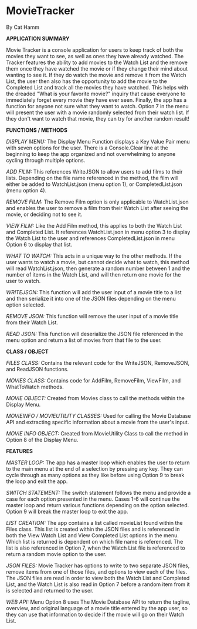 # MovieTracker

By Cat Hamm

<b>APPLICATION SUMMARY</B>

Movie Tracker is a console application for users to keep track of both the movies they want to see, as well as ones they have already watched. The Tracker features the ability to add movies to the Watch List and the remove them once they have watched the movie or if they change their mind about wanting to see it. If they do watch the movie and remove it from the Watch List, the user then also has the opportunity to add the movie to the Completed List and track all the movies they have watched. This helps with the dreaded "What is your favorite movie?" inquiry that cause everyone to immediately forget every movie they have ever seen. Finally, the app has a function for anyone not sure what they want to watch. Option 7 in the menu will present the user with a movie randomly selected from their watch list. If they don't want to watch that movie, they can try for another random result!


<b>FUNCTIONS / METHODS</b>

<i>DISPLAY MENU:</i> The Display Menu Function displays a Key Value Pair menu with seven options for the user. There is a Console.Clear line at the beginning to keep the app organized and not overwhelming to anyone cycling through multiple options.

<i>ADD FILM:</i> This references WriteJSON to allow users to add films to their lists. Depending on the file name referenced in the method, the film will either be added to WatchList.json (menu option 1), or CompletedList.json (menu option 4).

<i>REMOVE FILM:</i> The Remove Film option is only applicable to WatchList.json and enables the user to remove a film from their Watch List after seeing the movie, or deciding not to see it. 

<i>VIEW FILM:</i> Like the Add Film method, this applies to both the Watch List and Completed List. It references WatchList.json in menu option 3 to display the Watch List to the user and references CompletedList.json in menu Option 6 to display that list.

<i>WHAT TO WATCH:</i> This acts in a unique way to the other methods. If the user wants to watch a movie, but cannot decide what to watch, this method will read WatchList.json, then generate a random number between 1 and the number of items in the Watch List, and will then return one movie for the user to watch.

<i>WRITEJSON:</i> This function will add the user input of a movie title to a list and then serialize it into one of the JSON files depending on the menu option selected.

<i>REMOVE JSON:</i> This function will remove the user input of a movie title from their Watch List.

<i>READ JSON:</i> This function will deserialize the JSON file referenced in the menu option and return a list of movies from that file to the user.


<b>CLASS / OBJECT</b>

<i>FILES CLASS:</i> Contains the relevant code for the WriteJSON, RemoveJSON, and ReadJSON functions. 

<i>MOVIES CLASS:</i> Contains code for AddFilm, RemoveFilm, ViewFilm, and WhatToWatch methods.

<i>MOVIE OBJECT:</i> Created from Movies class to call the methods within the Display Menu.

<i>MOVIEINFO / MOVIEUTILITY CLASSES:</i> Used for calling the Movie Database API and extracting specific information about a movie from the user's input.

<i>MOVIE INFO OBJECT:</i> Created from MovieUtility Class to call the method in Option 8 of the Display Menu.

<b>FEATURES</b>

<i>MASTER LOOP:</i> The app has a master loop which enables the user to return to the main menu at the end of a selection by pressing any key. They can cycle through as many options as they like before using Option 9 to break the loop and exit the app.

<i>SWITCH STATEMENT:</i> The switch statement follows the menu and provide a case for each option presented in the menu. Cases 1-6 will continue the master loop and return various functions depending on the option selected. Option 9 will break the master loop to exit the app.

<i>LIST CREATION:</i> The app contains a list called movieList found within the Files class. This list is created within the JSON files and is referenced in both the View Watch List and View Completed List options in the menu. Which list is returned is dependent on which file name is referenced. The list is also referenced in Option 7, when the Watch List file is referenced to return a random movie option to the user.

<i>JSON FILES:</i> Movie Tracker has options to write to two separate JSON files, remove items from one of those files, and options to view each of the files. The JSON files are read in order to view both the Watch List and Completed List, and the Watch List is also read in Option 7 before a random item from it is selected and returned to the user.

<i>WEB API:</i> Menu Option 8 uses The Movie Database API to return the tagline, overview, and original language of a movie title entered by the app user, so they can use that information to decide if the movie will go on their Watch List.
